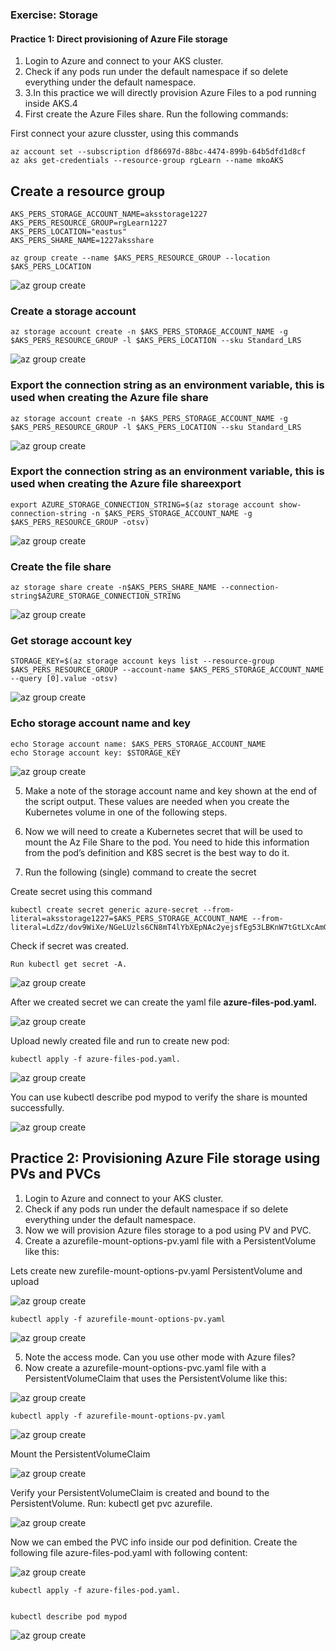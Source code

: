 ### Exercise: Storage

#### Practice 1: Direct provisioning of Azure File storage

1. Login to Azure and connect to your AKS cluster.
2. Check if any pods run under the default namespace if so delete everything under the default namespace. 
3. 3.In this practice we will directly provision Azure Files to a pod running inside AKS.4
4. First create the Azure Files share. Run the following commands:




First connect your azure clusster, using this commands

    az account set --subscription df86697d-88bc-4474-899b-64b5dfd1d8cf
    az aks get-credentials --resource-group rgLearn --name mkoAKS


## Create a resource group

    AKS_PERS_STORAGE_ACCOUNT_NAME=aksstorage1227
    AKS_PERS_RESOURCE_GROUP=rgLearn1227
    AKS_PERS_LOCATION="eastus"
    AKS_PERS_SHARE_NAME=1227aksshare
    
    az group create --name $AKS_PERS_RESOURCE_GROUP --location $AKS_PERS_LOCATION

![az group create](./images/1.png "k8")

### Create a storage account

    az storage account create -n $AKS_PERS_STORAGE_ACCOUNT_NAME -g $AKS_PERS_RESOURCE_GROUP -l $AKS_PERS_LOCATION --sku Standard_LRS
![az group create](./images/2.png "k8")

### Export the connection string as an environment variable, this is used when creating the Azure file share

    az storage account create -n $AKS_PERS_STORAGE_ACCOUNT_NAME -g $AKS_PERS_RESOURCE_GROUP -l $AKS_PERS_LOCATION --sku Standard_LRS

![az group create](./images/3.png "k8")
    
### Export the connection string as an environment variable, this is used when creating the Azure file shareexport 

    export AZURE_STORAGE_CONNECTION_STRING=$(az storage account show-connection-string -n $AKS_PERS_STORAGE_ACCOUNT_NAME -g $AKS_PERS_RESOURCE_GROUP -otsv)

![az group create](./images/4.png "k8")


### Create the file share

    az storage share create -n$AKS_PERS_SHARE_NAME --connection-string$AZURE_STORAGE_CONNECTION_STRING


![az group create](./images/5.png "k8")



### Get storage account key

    STORAGE_KEY=$(az storage account keys list --resource-group $AKS_PERS_RESOURCE_GROUP --account-name $AKS_PERS_STORAGE_ACCOUNT_NAME --query [0].value -otsv)

![az group create](./images/7.png "k8")

### Echo storage account name and key 

    echo Storage account name: $AKS_PERS_STORAGE_ACCOUNT_NAME
    echo Storage account key: $STORAGE_KEY

![az group create](./images/8.png "k8")



5. Make a note of the storage account name and key shown at the end of the script output. These values are
needed when you create the Kubernetes volume in one of the following steps.

6. Now we will need to create a Kubernetes secret that will be used to mount the Az File Share to the pod. You
need to hide this information from the pod’s definition and K8S secret is the best way to do it.

7. Run the following (single) command to create the secret


Create secret using this command

    kubectl create secret generic azure-secret --from-literal=aksstorage1227=$AKS_PERS_STORAGE_ACCOUNT_NAME --from-literal=LdZz/dov9WiXe/NGeLUzls6CN8mT4lYbXEpNAc2yejsfEg53LBKnW7tGtLXcAmG9gGNCAEDDYc+k+AStQR7TYQ===$STORAGE_KEY

Check if secret was created. 
    
    Run kubectl get secret -A.

![az group create](./images/9.png "k8")

After we created secret we can create the yaml file **azure-files-pod.yaml.**

![az group create](./images/11.png "k8")

Upload newly created file and run to create new pod:

    kubectl apply -f azure-files-pod.yaml. 

![az group create](./images/10.png "k8")


You can use kubectl describe pod mypod to verify the share is mounted successfully.

![az group create](./images/12.png "k8")

## Practice 2: Provisioning Azure File storage using PVs and PVCs

1. Login to Azure and connect to your AKS cluster.
2. Check if any pods run under the default namespace if so delete everything under the default namespace.
3. Now we will provision Azure files storage to a pod using PV and PVC.
4. Create a azurefile-mount-options-pv.yaml file with a PersistentVolume like this:

Lets create new zurefile-mount-options-pv.yaml PersistentVolume and upload 


![az group create](./images/14.png "k8")


    kubectl apply -f azurefile-mount-options-pv.yaml 


![az group create](./images/15.png "k8")


5. Note the access mode. Can you use other mode with Azure files?
6. Now create a azurefile-mount-options-pvc.yaml file with a PersistentVolumeClaim that uses the
PersistentVolume like this:

![az group create](./images/16.png "k8")

    kubectl apply -f azurefile-mount-options-pv.yaml

![az group create](./images/17.png "k8")

Mount the PersistentVolumeClaim

![az group create](./images/18.png "k8")

Verify your PersistentVolumeClaim is created and bound to the PersistentVolume. 
Run:
     kubectl get pvc azurefile.

![az group create](./images/19.png "k8")


Now we can embed the PVC info inside our pod definition. Create the following file azure-files-pod.yaml with
following content:

![az group create](./images/20.png "k8")


    kubectl apply -f azure-files-pod.yaml.


    kubectl describe pod mypod


![az group create](./images/21.png "k8")
